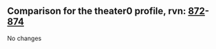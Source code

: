 ## Comparison for the theater0 profile, rvn: [872](https://github.com/PRO100KatYT/FortniteProfileRevisions/tree/main/profiles/theater0/872%20theater0.json)-[874](https://github.com/PRO100KatYT/FortniteProfileRevisions/tree/main/profiles/theater0/874%20theater0.json)

No changes
